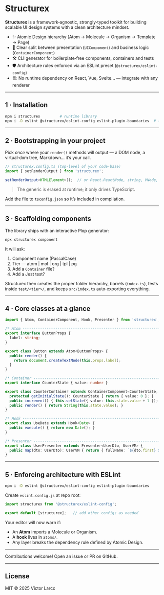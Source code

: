 # Structurex

**Structurex** is a framework‑agnostic, strongly‑typed toolkit for building scalable UI design systems with a clean architecture mindset.

- ✨ Atomic Design hierarchy (Atom → Molecule → Organism → Template → Page)
- 🧩 Clear split between presentation (`UIComponent`) and business logic (`ContainerComponent`)
- 🛠 CLI generator for boilerplate‑free components, containers and tests
- 🛡 Architecture rules enforced via an ESLint preset (`@structurex/eslint-config`)
- 🏗 No runtime dependency on React, Vue, Svelte… — integrate with any renderer

---

## 1 · Installation

```bash
npm i structurex         # runtime library
npm i -D eslint @structurex/eslint-config eslint-plugin-boundaries  # (optional) rules
```

---

## 2 · Bootstrapping in your project

Pick *once* where your `render()` methods will output — a DOM node, a virtual‑dom tree, Markdown… it’s your call.

```ts
// structurex.config.ts (top‑level of your code‑base)
import { setRenderOutput } from 'structurex';

setRenderOutput<HTMLElement>();  // or React.ReactNode, string, VNode, …
```

> The generic is erased at runtime; it only drives TypeScript.

Add the file to `tsconfig.json` so it’s included in compilation.

---

## 3 · Scaffolding components

The library ships with an interactive Plop generator:

```bash
npx structurex component
```

It will ask:

1. Component name (PascalCase)
2. Tier — atom | mol | org | tpl | pg
3. Add a `Container` file?
4. Add a Jest test?

Structurex then creates the proper folder hierarchy, barrels (`index.ts`), tests inside `test/<tier>/`, and keeps `src/index.ts` auto‑exporting everything.

---

## 4 · Core classes at a glance

```ts
import { Atom, ContainerComponent, Hook, Presenter } from 'structurex';

/* Atom ------------------------------------------------------------------*/
export interface ButtonProps {
  label: string;
}

export class Button extends Atom<ButtonProps> {
  public render() {
    return document.createTextNode(this.props.label);
  }
}

/* Container -------------------------------------------------------------*/
export interface CounterState { value: number }

export class CounterContainer extends ContainerComponent<CounterState, {}> {
  protected getInitialState(): CounterState { return { value: 0 }; }
  public increment() { this.setState({ value: this.state.value + 1 }); }
  public render() { return String(this.state.value); }
}

/* Hook ------------------------------------------------------------------*/
export class UseDate extends Hook<Date> {
  public execute() { return new Date(); }
}

/* Presenter -------------------------------------------------------------*/
export class UserPresenter extends Presenter<UserDto, UserVM> {
  public map(dto: UserDto): UserVM { return { fullName: `${dto.first} ${dto.last}` }; }
}
```

---

## 5 · Enforcing architecture with ESLint

```bash
npm i -D eslint @structurex/eslint-config eslint-plugin-boundaries
```

Create `eslint.config.js` at repo root:

```js
import structurex from '@structurex/eslint-config';

export default [structurex];   // add other configs as needed
```

Your editor will now warn if:

- An **Atom** imports a Molecule or Organism.
- A **hook** lives in `atoms/`.
- Any layer breaks the dependency rule defined by Atomic Design.

---

Contributions welcome! Open an issue or PR on GitHub.

---

## License

MIT © 2025 Víctor Larco

